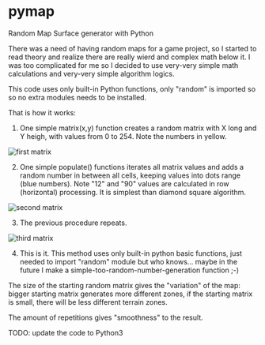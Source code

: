 # pymap
Random Map Surface generator with Python

There was a need of having random maps for a game project, so I started to read theory and realize there are really wierd and complex math below it. I was too complicated for me so I decided to use very-very simple math calculations and very-very simple algorithm logics. 

This code uses only built-in Python functions, only "random" is imported so so no extra modules needs to be installed.

That is how it works:

1) One simple matrix(x,y) function creates a random matrix with X long and Y heigh, with values from 0 to 254. Note the numbers in yellow.

![first matrix](https://user-images.githubusercontent.com/37819159/62019546-608eff00-b18d-11e9-9a5b-007f45399062.png)

2) One simple populate() functions iterates all matrix values and adds a random number in between all cells, keeping values into dots range (blue numbers). Note "12" and "90" values are calculated in row (horizontal) processing. It is simplest than diamond square algorithm.

![second matrix](https://user-images.githubusercontent.com/37819159/62019547-608eff00-b18d-11e9-8d5f-162bbfed882c.png)

3) The previous procedure repeats. 

![third matrix](https://user-images.githubusercontent.com/37819159/62019548-608eff00-b18d-11e9-9c81-7bde3b8930f6.png)

4) This is it. This method uses only built-in python basic functions, just needed to import "random" module but who knows... maybe in the future I make a simple-too-random-number-generation function ;-)

The size of the starting random matrix gives the "variation" of the map: bigger starting matrix generates more different zones, if the starting matrix is small, there will be less different terrain zones.

The amount of repetitions gives "smoothness" to the result.


TODO: update the code to Python3



